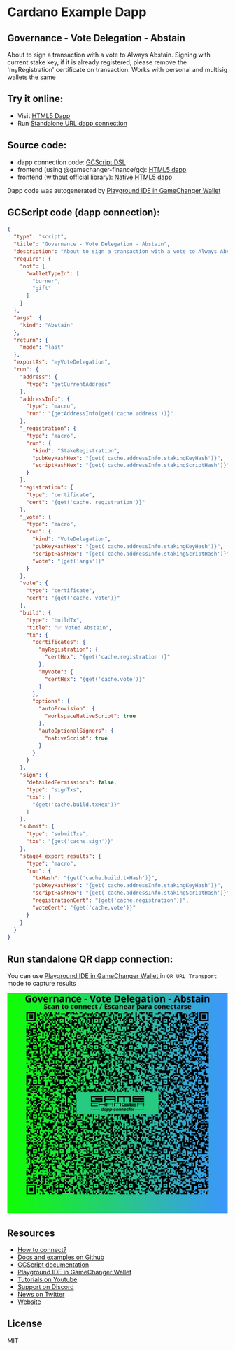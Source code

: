 
# Cardano Example Dapp

## **Governance - Vote Delegation - Abstain**

About to sign a transaction with a vote to Always Abstain. Signing with current stake key, if it is already registered, please remove the 'myRegistration' certificate on transaction. Works with personal and multisig wallets the same


## Try it online: 

-  Visit [HTML5 Dapp](https://gamechangerfinance.github.io/gamechanger.wallet/examples/Governance%20-%20Vote%20Delegation%20-%20Abstain.html)
-  Run [Standalone URL dapp connection](https://beta-wallet.gamechanger.finance/api/2/run/1-H4sIAAAAAAAAA8VUy27bMBD8FYIXJ4DqU0-5GSnQBAHaoAnaQxEEtLSWCVOkSq5sC4GO_Yt-Xb-ku6RsM3aC9JaTLXJmH7PDfZLYtyAvZCi9blEWEjUaPvjs1uCtsiWID-K7QxCfwECtUDtLJ7N5QKUtESpIXDon2mzuOhToRNC1FUqgVzaoMrI2Gpd0tOZghJiZjerDLtJU3BFD2zrBys57sCjobgViBX0h9EJoFDoIZTyoqhceah0QPFSFaA2oAHTUUN0ClyAmTf8tAnyseSJK8KgXulSUnqrJKpuKH86vQsrcgg_OKiOUrUTTGdTUitgoYwBDjBxUA9S4h1-d9qTVk7QO-SeB7knRa9Lip5x33oInaK0XKB-GoZDK14GhK22rKFeSceBwSHC-a1zFEzAqIF_AtnUeZ0STTc-TOAyCq-giR1WVhxBDjxOtAS-TiLPxjtOnv9d24TJoo0rvdrHkEzFnB9wZfZ5NSlUuYTrSJ-fnA0d79JnAr8Xb93rHo8xHQoi2m99Af6XC8gq2Y-6jZFzDlG1A3hixE0pfjJb9b-7dHs70ISr-YvWZTygLfx0Ff9b2ZJSCXf2mBCfTe7f-C5kKHllsy50sR528LQcTRhnmnTZVRo7f99tsr_z98zuukypbIbhlSpYo-vj5-90hTnt9YRrpnbxO2VdMWBdXV8yoOnS33q3pxaeEG14LrSrhC0VfQ5JQXqDvgB8Twb9GtjK8vGhxxGVwih04EW9Evq-A2jZQ3YJvdAgp-UKZAMV-GxP0fhuiNIE3SV581HSKW2qLe3jg0N280Zjpng6yEM8icPhRKRpBDR8f044hYwdaeOF1H1NWMtBRuH1Be2-9o61zN1yemvXYLMnuLwAPFhmGfyLTgyomBwAA)

## Source code:

- dapp connection code: [GCScript DSL](Governance%20-%20Vote%20Delegation%20-%20Abstain.gcscript)
- frontend (using @gamechanger-finance/gc): [HTML5 dapp](Governance%20-%20Vote%20Delegation%20-%20Abstain.html)
- frontend (without official library): [Native HTML5 dapp](Governance%20-%20Vote%20Delegation%20-%20Abstain_nolib.html)

Dapp code was autogenerated by [Playground IDE in GameChanger Wallet ](https://beta-wallet.gamechanger.finance/playground)

## GCScript code (dapp connection):
```json
{
  "type": "script",
  "title": "Governance - Vote Delegation - Abstain",
  "description": "About to sign a transaction with a vote to Always Abstain. Signing with current stake key, if it is already registered, please remove the 'myRegistration' certificate on transaction. Works with personal and multisig wallets the same",
  "require": {
    "not": {
      "walletTypeIn": [
        "burner",
        "gift"
      ]
    }
  },
  "args": {
    "kind": "Abstain"
  },
  "return": {
    "mode": "last"
  },
  "exportAs": "myVoteDelegation",
  "run": {
    "address": {
      "type": "getCurrentAddress"
    },
    "addressInfo": {
      "type": "macro",
      "run": "{getAddressInfo(get('cache.address'))}"
    },
    "_registration": {
      "type": "macro",
      "run": {
        "kind": "StakeRegistration",
        "pubKeyHashHex": "{get('cache.addressInfo.stakingKeyHash')}",
        "scriptHashHex": "{get('cache.addressInfo.stakingScriptHash')}"
      }
    },
    "registration": {
      "type": "certificate",
      "cert": "{get('cache._registration')}"
    },
    "_vote": {
      "type": "macro",
      "run": {
        "kind": "VoteDelegation",
        "pubKeyHashHex": "{get('cache.addressInfo.stakingKeyHash')}",
        "scriptHashHex": "{get('cache.addressInfo.stakingScriptHash')}",
        "vote": "{get('args')}"
      }
    },
    "vote": {
      "type": "certificate",
      "cert": "{get('cache._vote')}"
    },
    "build": {
      "type": "buildTx",
      "title": "✅ Voted Abstain",
      "tx": {
        "certificates": {
          "myRegistration": {
            "certHex": "{get('cache.registration')}"
          },
          "myVote": {
            "certHex": "{get('cache.vote')}"
          }
        },
        "options": {
          "autoProvision": {
            "workspaceNativeScript": true
          },
          "autoOptionalSigners": {
            "nativeScript": true
          }
        }
      }
    },
    "sign": {
      "detailedPermissions": false,
      "type": "signTxs",
      "txs": [
        "{get('cache.build.txHex')}"
      ]
    },
    "submit": {
      "type": "submitTxs",
      "txs": "{get('cache.sign')}"
    },
    "stage4_export_results": {
      "type": "macro",
      "run": {
        "txHash": "{get('cache.build.txHash')}",
        "pubKeyHashHex": "{get('cache.addressInfo.stakingKeyHash')}",
        "scriptHashHex": "{get('cache.addressInfo.stakingScriptHash')}",
        "registrationCert": "{get('cache.registration')}",
        "voteCert": "{get('cache.vote')}"
      }
    }
  }
}
```

## Run standalone QR dapp connection: 

You can use [Playground IDE in GameChanger Wallet ](https://beta-wallet.gamechanger.finance/playground) in `QR URL Transport` mode to capture results

[![This GCScript/URL is too large! make it shorter uploading parts to GCFS. Unable to generate QR code](Governance%20-%20Vote%20Delegation%20-%20Abstain.png)](https://gamechangerfinance.github.io/gamechanger.wallet/examples/Governance%20-%20Vote%20Delegation%20-%20Abstain.png)

## Resources
- [How to connect?](https://www.npmjs.com/package/@gamechanger-finance/gc)
- [Docs and examples on Github](https://github.com/GameChangerFinance/gamechanger.wallet/)
- [GCScript documentation](https://beta-wallet.gamechanger.finance/doc/api/v2)
- [Playground IDE in GameChanger Wallet ](https://beta-wallet.gamechanger.finance/playground)
- [Tutorials on Youtube](https://www.youtube.com/@gamechanger.finance)
- [Support on Discord](https://discord.gg/vpbfyRaDKG)
- [News on Twitter](https://twitter.com/GameChangerOk)
- [Website](https://gamechanger.finance)

## License
MIT 
    
